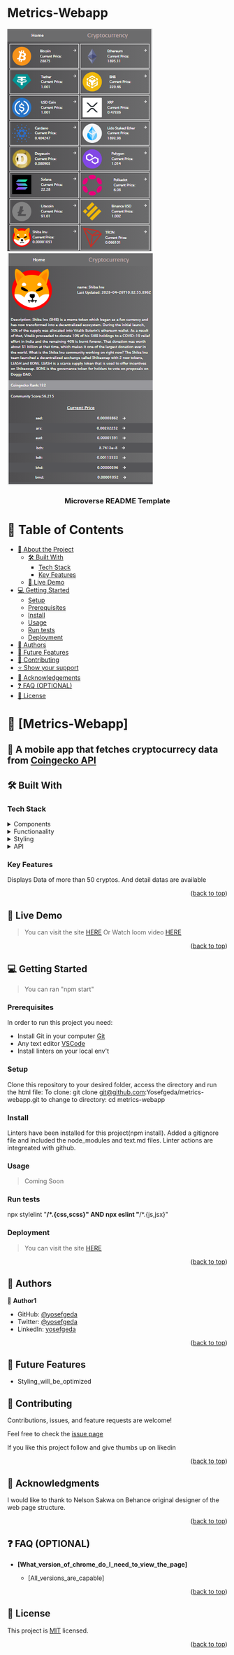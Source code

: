 # Metrics-Webapp

<a name="readme-top"></a>
<div><img src='./src/img/Untitled.png'><img src='./src/img/details.png'></div>


<div align="center">
  <!-- You are encouraged to replace this logo with your own! Otherwise you can also remove it. -->
  
  <h3><b>Microverse README Template</b></h3>

</div>

<!-- TABLE OF CONTENTS -->

# 📗 Table of Contents

- [📖 About the Project](#about-project)
  - [🛠 Built With](#built-with)
    - [Tech Stack](#tech-stack)
    - [Key Features](#key-features)
  - [🚀 Live Demo](#live-demo)
- [💻 Getting Started](#getting-started)
  - [Setup](#setup)
  - [Prerequisites](#prerequisites)
  - [Install](#install)
  - [Usage](#usage)
  - [Run tests](#run-tests)
  - [Deployment](#triangular_flag_on_post-deployment)
- [👥 Authors](#authors)
- [🔭 Future Features](#future-features)
- [🤝 Contributing](#contributing)
- [⭐️ Show your support](#support)
- [🙏 Acknowledgements](#acknowledgements)
- [❓ FAQ (OPTIONAL)](#faq)
- [📝 License](#license)
<!-- PROJECT DESCRIPTION -->

# 📖 [Metrics-Webapp] <a name="about-project"></a>


## 📖 A mobile app that fetches cryptocurrecy data from [Coingecko API](https://api.coingecko.com/api/v3/coins/) 

## 🛠 Built With <a name="built-with"></a>

### Tech Stack <a name="tech-stack"></a>

<details>
  <summary>Components</summary>
  <ul>
    <li>React JS</li>
  </ul>
</details>
<details>
  <summary>Functionaality</summary>
  <ul>
    <li>React-redux</li>
  </ul>
</details>
<details>
  <summary>Styling</summary>
  <ul>
    <li>CSS</li>
  </ul>
</details>
<details>
  <summary>API</summary>
  <ul>
    <li>Coingecko API</li>
  </ul>
</details>



<!-- Features -->

### Key Features <a name="key-features"></a>

Displays Data of more than 50 cryptos. And detail datas are available

<p align="right">(<a href="#readme-top">back to top</a>)</p>

<!-- LIVE DEMO -->
## 🚀 Live Demo <a name="live-demo"></a>

> You can visit the site [HERE](https://metrics-webapp2.onrender.com)
> Or Watch loom video [HERE](https://www.loom.com/share/68186d5f06f44b3dafe21f1fa3679a68)

<p align="right">(<a href="#readme-top">back to top</a>)</p>



<!-- GETTING STARTED -->
## 💻 Getting Started <a name="getting-started"></a>

> You can ran "npm start"
 


### Prerequisites

In order to run this project you need:
- Install Git in your computer [Git](https://git-scm.com/downloads)
- Any text editor [VSCode](https://code.visualstudio.com/download) 
- Install linters on your local env't
 


### Setup

Clone this repository to your desired folder, access the directory and run the html file: 
To clone: git clone git@github.com:Yosefgeda/metrics-webapp.git
to change to directory: cd metrics-webapp

### Install

Linters have been installed for this project(npm install).
Added a gitignore file and included the node_modules and text.md files.
Linter actions are integreated with github.

### Usage
> Coming Soon


### Run tests

  npx stylelint "**/*.{css,scss}"
  AND npx eslint "**/*.{js,jsx}"

### Deployment

> You can visit the site [HERE](https://metrics-webapp2.onrender.com)

<p align="right">(<a href="#readme-top">back to top</a>)</p>

<!-- AUTHORS -->

## 👥 Authors <a name="authors"></a>



👤 **Author1**

- GitHub: [@yosefgeda](https://github.com/yosefgeda)
- Twitter: [@yosefgeda](https://twitter.com/yosegeda)
- LinkedIn: [yosefgeda](https://linkedin.com/in/yosefgeda)



<p align="right">(<a href="#readme-top">back to top</a>)</p>

<!-- FUTURE FEATURES -->

## 🔭 Future Features <a name="future-features"></a>

- Styling_will_be_optimized


<!-- CONTRIBUTING -->
## 🤝 Contributing <a name="contributing"></a>

Contributions, issues, and feature requests are welcome!

Feel free to check the [issue page](https://github.com/Yosefgeda/metrics-webapp/issues)

<!-- SUPPORT -->

If you like this project follow and give thumbs up on likedin

<p align="right">(<a href="#readme-top">back to top</a>)</p>


<!-- ACKNOWLEDGEMENTS -->

## 🙏 Acknowledgments <a name="acknowledgements"></a>
I would like to thank to Nelson Sakwa on Behance original designer of the web page structure.

<p align="right">(<a href="#readme-top">back to top</a>)</p>

<!-- FAQ (optional) -->

## ❓ FAQ (OPTIONAL) <a name="faq"></a>


- **[What_version_of_chrome_do_I_need_to_view_the_page]**

  - [All_versions_are_capable]


<p align="right">(<a href="#readme-top">back to top</a>)</p>

## 📝 License <a name="license"></a>

This project is [MIT](./LICENCE.md) licensed.

<p align="right">(<a href="#readme-top">back to top</a>)</p>
